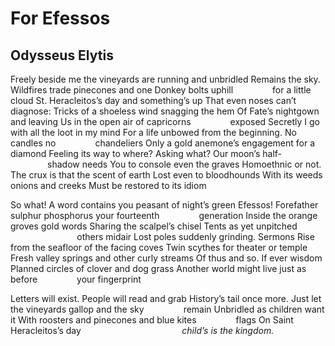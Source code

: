 # For Efessos
## Odysseus Elytis
Freely beside me the vineyards are running and unbridled
Remains the sky. Wildfires trade pinecones and one
Donkey bolts uphill
               for a little cloud
St. Heracleitos’s day and something’s up
That even noses can’t diagnose:
Tricks of a shoeless wind snagging the hem
Of Fate’s nightgown and leaving
Us in the open air of capricorns
               exposed
Secretly I go with all the loot in my mind
For a life unbowed from the beginning. No candles no
               chandeliers
Only a gold anemone’s engagement for a diamond
Feeling its way to where? Asking what? Our moon’s half-
               shadow needs
You to console even the graves
Homoethnic or not. The crux is that the scent of earth
Lost even to bloodhounds
With its weeds onions and creeks
Must be restored to its idiom

So what! A word contains you peasant of night’s green
Efessos! Forefather sulphur phosphorus your fourteenth
               generation
Inside the orange groves gold words
Sharing the scalpel’s chisel
Tents as yet unpitched
                           others midair
Lost poles suddenly grinding. Sermons
Rise from the seafloor of the facing coves
Twin scythes for theater or temple
Fresh valley springs and other curly streams
Of thus and so. If ever wisdom
Planned circles of clover and dog grass
Another world might live just as before
               your fingerprint

Letters will exist. People will read and grab
History’s tail once more. Just let the vineyards gallop and the sky
               remain
Unbridled as children want it
With roosters and pinecones and blue kites
               flags
On Saint Heracleitos’s day
                                        _child’s is the kingdom._